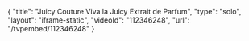 {
    "title": "Juicy Couture Viva la Juicy Extrait de Parfum",
    "type": "solo",
    "layout": "iframe-static",
    "videoId": "112346248",
    "url": "\/tvpembed\/112346248"
}